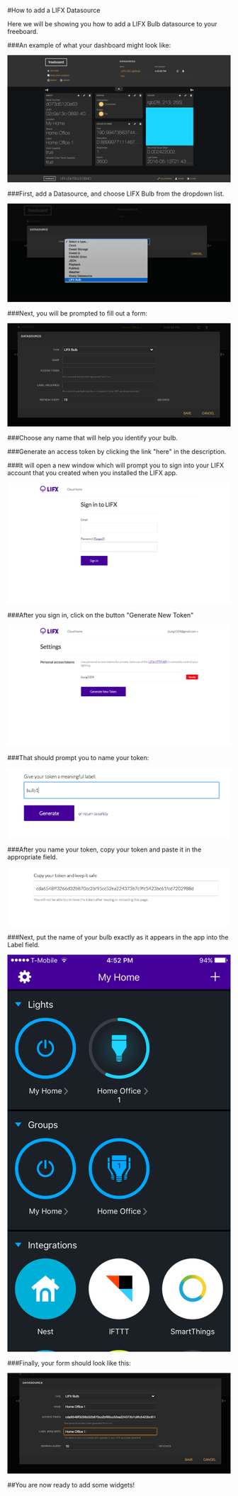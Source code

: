 #How to add a LIFX Datasource

Here we will be showing you how to add a LIFX Bulb datasource to your freeboard.

###An example of what your dashboard might look like:

![dashboard](images/dashboard.png)

###First, add a Datasource, and choose LIFX Bulb from the dropdown list.

![step1](images/step1.png)

###Next, you will be prompted to fill out a form:

![step2](images/step2.png)

###Choose any name that will help you identify your bulb.

###Generate an access token by clicking the link "here" in the description.

###It will open a new window which will prompt you to sign into your LIFX account that you created when you installed the LIFX app.

![step3](images/step3.png)

###After you sign in, click on the button "Generate New Token"

![step4](images/step4.png)

###That should prompt you to name your token:

![step5](images/step5.png)

###After you name your token, copy your token and paste it in the appropriate field.

![step6](images/step6.png)

###Next, put the name of your bulb exactly as it appears in the app into the Label field.

![label](images/label.PNG)

###Finally, your form should look like this:

![step7](images/step7.png)

##You are now ready to add some widgets!
